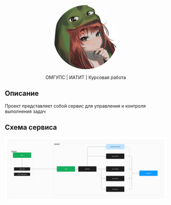<p align="center">
    <img
        src="https://github.com/omgups-coursework/.github/blob/main/profile/logo.jpg"
        width="200"
        alt="GreenAPI Logo"
        style="border-radius: 200px"
    />
</p>



<p align="center">
ОМГУПС | ИАТИТ | Курсовая работа
</p>

## Описание
Проект представляет собой сервис для управления и контроля выполнения задач

## Схема сервиса

![img_1.png](https://github.com/omgups-coursework/.github/blob/main/profile/service_schema.png)